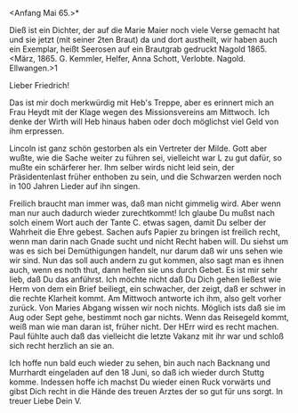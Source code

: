 <Anfang Mai 65.>*

Dieß ist ein Dichter, der auf die Marie Maier noch viele Verse gemacht hat und sie jetzt (mit seiner 2ten Braut) da und dort austheilt, wir haben auch ein Exemplar, heißt Seerosen auf ein Brautgrab gedruckt Nagold 1865. 
<März, 1865. G. Kemmler, Helfer, Anna Schott, Verlobte. Nagold. Ellwangen.>1

Lieber Friedrich!

Das ist mir doch merkwürdig mit Heb's Treppe, aber es erinnert mich an Frau Heydt mit der Klage wegen des Missionsvereins am Mittwoch. Ich denke der Wirth will Heb hinaus haben oder doch möglichst viel Geld von ihm erpressen.

Lincoln ist ganz schön gestorben als ein Vertreter der Milde. Gott aber wußte, wie die Sache weiter zu führen sei, vielleicht war L zu gut dafür, so mußte ein schärferer her. Ihm selber wirds nicht leid sein, der Präsidentenlast früher enthoben zu sein, und die Schwarzen werden noch in 100 Jahren Lieder auf ihn singen.

Freilich braucht man immer was, daß man nicht gimmelig wird. Aber wenn man nur auch dadurch wieder zurechtkommt! Ich glaube Du mußst nach solch einem Wort auch der Tante C. etwas sagen, damit Du selber der Wahrheit die Ehre gebest. Sachen aufs Papier zu bringen ist freilich recht, wenn man darin nach Gnade sucht und nicht Recht haben will. Du siehst um was es sich bei Demüthigungen handelt, nur darum daß wir uns sehen wie wir sind. Nun das soll auch andern zu gut kommen, also sagt man es ihnen auch, wenn es noth thut, dann helfen sie uns durch Gebet. Es ist mir sehr lieb, daß Du das anführst. Ich möchte nicht daß Du Dich gehen ließest wie Herm von dem ein Brief beiliegt, ein schwacher, der zeigt, daß er schwer in die rechte Klarheit kommt. Am Mittwoch antworte ich ihm, also gelt vorher zurück. 
Von Maries Abgang wissen wir noch nichts. Möglich ists daß sie im Aug oder Sept gehe, bestimmt noch gar nichts. Wenn das Reisegeld kommt, weiß man wie man daran ist, früher nicht. Der HErr wird es recht machen. Paul fühlte auch daß das vielleicht die letzte Vakanz mit ihr war und schloß sich recht herzlich an sie an.

Ich hoffe nun bald euch wieder zu sehen, bin auch nach Backnang und Murrhardt eingeladen auf den 18 Juni, so daß ich wieder durch Stuttg komme. Indessen hoffe ich machst Du wieder einen Ruck vorwärts und gibst Dich recht in die Hände des treuen Arztes der so gut für uns sorgt. In treuer Liebe  Dein V.
